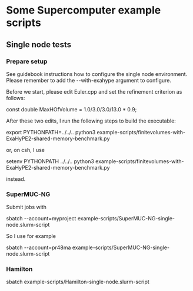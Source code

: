 # Some Supercomputer example scripts #



## Single node tests ##

### Prepare setup ###

See guidebook instructions how to configure the single node environment.
Please remember to add the --with-exahype argument to configure. 


Before we start, please edit Euler.cpp and set the refinement criterion as follows:


  const double MaxHOfVolume  = 1.0/3.0/3.0/13.0 * 0.9;


After these two edits, I run the following steps to build the executable:

export PYTHONPATH=../../..
python3 example-scripts/finitevolumes-with-ExaHyPE2-shared-memory-benchmark.py

or, on csh, I use

setenv PYTHONPATH ../../..
python3 example-scripts/finitevolumes-with-ExaHyPE2-shared-memory-benchmark.py

instead.


### SuperMUC-NG ###

Submit jobs with

sbatch --account=myproject example-scripts/SuperMUC-NG-single-node.slurm-script

So I use for example 

sbatch --account=pr48ma example-scripts/SuperMUC-NG-single-node.slurm-script

### Hamilton ###

sbatch example-scripts/Hamilton-single-node.slurm-script

